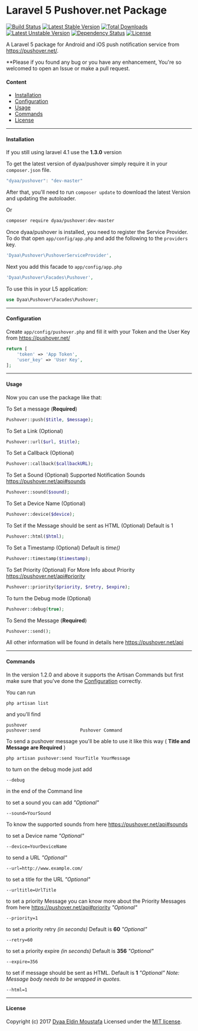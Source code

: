 Laravel 5 Pushover.net Package
======
[![Build Status](https://travis-ci.org/dyaa/Laravel-pushover.svg?branch=v1.4.0)](https://travis-ci.org/dyaa/Laravel-pushover) [![Latest Stable Version](https://poser.pugx.org/dyaa/pushover/v/stable.png)](https://packagist.org/packages/dyaa/pushover) [![Total Downloads](https://poser.pugx.org/dyaa/pushover/downloads.png)](https://packagist.org/packages/dyaa/pushover) [![Latest Unstable Version](https://poser.pugx.org/dyaa/pushover/v/unstable.png)](https://packagist.org/packages/dyaa/pushover) [![Dependency Status](https://www.versioneye.com/user/projects/5303cf06ec1375065e000003/badge.png)](https://www.versioneye.com/user/projects/5303cf06ec1375065e000003)  [![License](https://poser.pugx.org/dyaa/pushover/license.png)](https://packagist.org/packages/dyaa/pushover)

A Laravel 5 package for Android and iOS push notification service from https://pushover.net/.

**Please if you found any bug or you have any enhancement, You're so welcomed to open an Issue or make a pull request.

#### Content
- [Installation](#installation)
- [Configuration](#configuration)
- [Usage](#usage)
- [Commands](#commands)
- [License](#license)

----------


#### Installation
If you still using laravel 4.1 use the **1.3.0** version

To get the latest version of dyaa/pushover simply require it in your `composer.json` file.

```js
"dyaa/pushover": "dev-master"
```

After that, you'll need to run `composer update` to download the latest Version and updating the autoloader.

Or

```bash
composer require dyaa/pushover:dev-master
```



Once dyaa/pushover is installed, you need to register the Service Provider. To do that open `app/config/app.php` and add the following to the `providers` key.

```php
'Dyaa\Pushover\PushoverServiceProvider',
```

Next you add this facade to `app/config/app.php`

```php
'Dyaa\Pushover\Facades\Pushover',
```

To use this in your L5 application:

```php
use Dyaa\Pushover\Facades\Pushover;
```

----------


#### Configuration

Create `app/config/pushover.php`  and fill it with your Token and the User Key from https://pushover.net/

```php
return [
    'token' => 'App Token',
    'user_key' => 'User Key',
];
```

----------

#### Usage
Now you can use the package like that:

To Set a message (**Required**)
```php
Pushover::push($title, $message);
```
To Set a Link (Optional)
```php
Pushover::url($url, $title);
```
To Set a Callback (Optional)
```php
Pushover::callback($callbackURL);
```
To Set a Sound (Optional) Supported Notification Sounds https://pushover.net/api#sounds
```php
Pushover::sound($sound);
```
To Set a Device Name (Optional)
```php
Pushover::device($device);
```
To Set if the Message should be sent as HTML (Optional) Default is 1
```php
Pushover::html($html);
```
To Set a Timestamp (Optional) Default is *time()*
```php
Pushover::timestamp($timestamp);
```
To Set Priority (Optional) For More Info about Priority https://pushover.net/api#priority
```php
Pushover::priority($priority, $retry, $expire);
```
To turn the Debug mode (Optional)
```php
Pushover::debug(true);
```
To Send the Message (**Required**)
```php
Pushover::send();
```
All other information will be found in details here https://pushover.net/api


----------
#### Commands

In the version 1.2.0 and above it supports the Artisan Commands but first make sure that you've done the [Configuration](#configuration) correctly.

You can run

    php artisan list
and you'll find

    pushover
    pushover:send               Pushover Command

To send a pushover message you'll be able to use it like this way ( **Title and Message are Required** )

    php artisan pushover:send YourTitle YourMessage
to turn on the debug mode just add

    --debug
in the end of the Command line

to set a sound you can add *"Optional"*

    --sound=YourSound

To know the supported sounds from here https://pushover.net/api#sounds

to set a Device name *"Optional"*

    --device=YourDeviceName

to send a URL *"Optional"*

    --url=http://www.example.com/

to set a title for the URL *"Optional"*

    --urltitle=UrlTitle

to set a priority Message you can know more about the Priority Messages from here https://pushover.net/api#priority  *"Optional"*

    --priority=1

to set a priority retry *(in seconds)* Default is **60**  *"Optional"*

    --retry=60

to set a priority expire *(in seconds)* Default is **356**  *"Optional"*

    --expire=356

to set if message should be sent as HTML. Default is **1**  *"Optional"*
*Note: Message body needs to be wrapped in quotes.*

    --html=1

----------


#### License

Copyright (c) 2017 [Dyaa Eldin Moustafa][1] Licensed under the [MIT license][2].


  [1]: https://dyaa.me/
  [2]: https://github.com/dyaa/Laravel-pushover/blob/master/LICENSE
